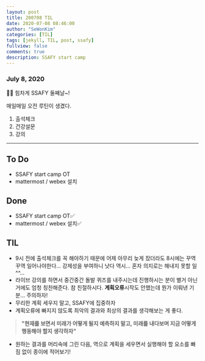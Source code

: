 ```yaml
---
layout: post
title: 200708 TIL
date: 2020-07-08 08:46:00
author: "SeWonKim"
categories: [TIL]
tags: [jekyll, TIL, post, ssafy]
fullview: false
comments: true
description: SSAFY start camp
---
```


### July 8, 2020

👨‍💻 힘차게 SSAFY 둘째날~!

매일매일 오전 루틴이 생겼다.

1. 출석체크
2. 건강설문
3. 강의

---

## To Do

- SSAFY start camp OT
- mattermost / webex 설치

## Done

- SSAFY start camp OT✅
- mattermost / webex 설치✅

## TIL

- 9시 전에 출석체크를 꼭 해야하기 때문에 어제 아무리 늦게 잤더라도 8시에는 꾸역꾸역 일어나야한다... 강제성을 부여하니 낫다 역시... 혼자 의지로는 해내지 못할 일 ^^...
- 라이브 강의를 하면서 중간중간 돌발 퀴즈를 내주시는데 진행하시는 분이 별거 아닌 거에도 엄청 칭찬해준다. 참 친절하시다. **계획오류**시작도 안했는데 뭔가 이뤄낸 기분... 주의하자!
- 무리한 계획 세우지 말고, SSAFY에 집중하자
- 계획오류에 빠지지 않도록 최악의 결과와 최상의 결과를 생각해보는 게 좋다.

> **"현재를 보면서 미래가 어떻게 될지 예측하지 말고, 미래를 내다보며 지금 어떻게 행동해야 할지 생각하자"**

- 원하는 결과를 머리속에 그린 다음, 역으로 계획을 세우면서 실행해야 할 요소를 빠짐 없이 종이에 적어보기!
